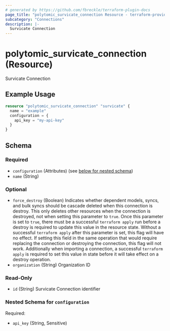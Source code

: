 ```yaml
---
# generated by https://github.com/fbreckle/terraform-plugin-docs
page_title: "polytomic_survicate_connection Resource - terraform-provider-polytomic"
subcategory: "Connections"
description: |-
  Survicate Connection
---
```


# polytomic_survicate_connection (Resource)

Survicate Connection

## Example Usage

```terraform
resource "polytomic_survicate_connection" "survicate" {
  name = "example"
  configuration = {
    api_key = "my-api-key"
  }
}
```

<!-- schema generated by tfplugindocs -->
## Schema

### Required

- `configuration` (Attributes) (see [below for nested schema](#nestedatt--configuration))
- `name` (String)

### Optional

- `force_destroy` (Boolean) Indicates whether dependent models, syncs, and bulk syncs should be cascade deleted when this connection is destroy. This only deletes other resources when the connection is destroyed, not when setting this parameter to `true`. Once this parameter is set to `true`, there must be a successful `terraform apply` run before a destroy is required to update this value in the resource state. Without a successful `terraform apply` after this parameter is set, this flag will have no effect. If setting this field in the same operation that would require replacing the connection or destroying the connection, this flag will not work. Additionally when importing a connection, a successful `terraform apply` is required to set this value in state before it will take effect on a destroy operation.
- `organization` (String) Organization ID

### Read-Only

- `id` (String) Survicate Connection identifier

<a id="nestedatt--configuration"></a>
### Nested Schema for `configuration`

Required:

- `api_key` (String, Sensitive)



